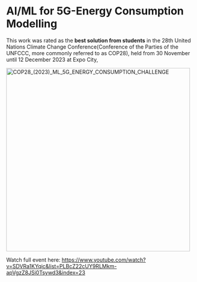 # AI/ML for 5G-Energy Consumption Modelling  

This work was rated as the **best solution from students** in the 28th United Nations Climate Change Conference(Conference of the Parties of the UNFCCC, more commonly referred to as COP28), held from 30 November until 12 December 2023 at Expo City, 


<img width="489" alt="COP28_(2023)_ML_5G_ENERGY_CONSUMPTION_CHALLENGE" src="https://github.com/JuliusFx131/ITU-5G-Energy-Consumption-Modelling-Challenge/assets/63066057/91e2e215-844e-4c33-b468-5f9f5b7395b7">


Watch full event here: https://www.youtube.com/watch?v=SDVRa1KYqic&list=PLBcZ22cUY9RLMkm-apVgzZ8JSi0Tsywd3&index=23





